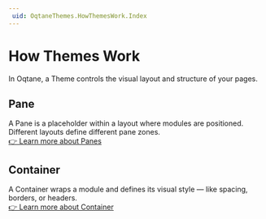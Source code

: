 ```yaml
---
 uid: OqtaneThemes.HowThemesWork.Index
---
```

# How Themes Work

In Oqtane, a Theme controls the visual layout and structure of your pages.

## Pane

A Pane is a placeholder within a layout where modules are positioned. Different layouts define different pane zones.  
[👉 Learn more about Panes](xref:OqtaneThemes.WhatArePanes.Index)

## Container

A Container wraps a module and defines its visual style — like spacing, borders, or headers.  
[👉 Learn more about Container](xref:OqtaneThemes.WhatIsAContainer.Index)


